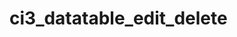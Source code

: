 # ci3_datatable_edit_delete

<script type="text/javascript">
		$(document).ready(function(){
		   	$('#empTable').DataTable({
		      	'processing': true,
		      	'serverSide': true,
		      	'serverMethod': 'post',
		      	'ajax': {
		          'url':'<?=base_url()?>index.php/Employee/empList'
		      	},
		      	'columns': [
		         	{ data: 'hostname' },
		         	{ data: 'ipadd' },
		         	{ data: 'vipadd' },
		         	{ data: 'db_type' },
		         	{ data: 'db_name' },
		         	{ data: 'db_version' },
		         	{ data: 'os_type' },
						   {
	           data: null,
	           render: function(data, type, row) {
	               return '<button class="editBtn" data-id="' +	row.id 	+ '">Edit</button>' +
	                      '&nbsp;&nbsp;&nbsp;<button class="deleteBtn" data-id="' + row.id 	+ '">Delete</button>';
	           }
	       }
	   ]
	});
	// Edit and Delete event handlers
	$('#empTable tbody').on('click', '.editBtn', function () {
	   var id = $(this).data('id');
	   // Redirect or show modal for editing using the 'id'
	});
	$('#empTable tbody').on('click', '.deleteBtn', function () {
	   var id = $(this).data('id');
	   // Implement delete logic using AJAX request and 'id'
	});		
	});
</script>
